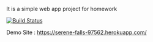 It is a simple web app project for homework

[![Build Status](https://travis-ci.org/fatmaasal/myDemoApp.svg?branch=master)](https://travis-ci.org/fatmaasal/myDemoApp)

Demo Site : https://serene-falls-97562.herokuapp.com/
